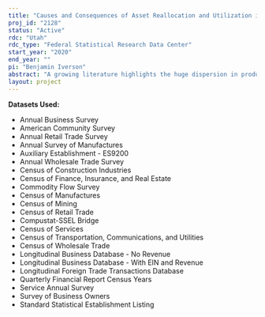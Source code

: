 ```yaml
---
title: "Causes and Consequences of Asset Reallocation and Utilization in the Economy"
proj_id: "2128"
status: "Active"
rdc: "Utah"
rdc_type: "Federal Statistical Research Data Center"
start_year: "2020"
end_year: ""
pi: "Benjamin Iverson"
abstract: "A growing literature highlights the huge dispersion in productivity across establishments in the US. New research demonstrates that resource reallocation is a key factor in growth and explains much of the variation in productivity. Despite a mounting recognition of the importance of asset allocation, existing measures of asset allocation rely on aggregate estimates that do not track how individual assets change hands and are ultimately reutilized. In this project, we construct new measures of the real estate assets used by firms from purchased US Postal Service data linked with restricted data from the LBD, SSEL, and economic surveys/censuses. We then use these measures to evaluate asset utilization and reallocation in the economy to determine how assets are used or redeployed following a variety of economic shocks, and how reallocation activity affects other measures of performance and economic activity with fixed effects models."
layout: project
---
```


**Datasets Used:**

  - Annual Business Survey 
  - American Community Survey 
  - Annual Retail Trade Survey 
  - Annual Survey of Manufactures 
  - Auxiliary Establishment - ES9200 
  - Annual Wholesale Trade Survey 
  - Census of Construction Industries 
  - Census of Finance, Insurance, and Real Estate 
  - Commodity Flow Survey 
  - Census of Manufactures 
  - Census of Mining 
  - Census of Retail Trade 
  - Compustat-SSEL Bridge 
  - Census of Services 
  - Census of Transportation, Communications, and Utilities 
  - Census of Wholesale Trade 
  - Longitudinal Business Database - No Revenue 
  - Longitudinal Business Database - With EIN and Revenue 
  - Longitudinal Foreign Trade Transactions Database 
  - Quarterly Financial Report Census Years 
  - Service Annual Survey 
  - Survey of Business Owners 
  - Standard Statistical Establishment Listing 

